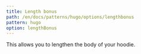 ```yaml
---
title: Length bonus
path: /en/docs/patterns/hugo/options/lengthbonus
pattern: hugo
option: lengthBonus
---
```


This allows you to lengthen the body of your hoodie.
